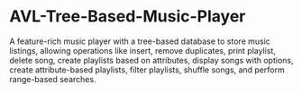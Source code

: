# AVL-Tree-Based-Music-Player
 A feature-rich music player with a tree-based database to store music listings, allowing operations like insert, remove duplicates, print playlist, delete song, create playlists based on attributes, display songs with options, create attribute-based playlists, filter playlists, shuffle songs, and perform range-based searches.
